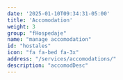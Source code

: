 ```yaml
---
date: '2025-01-10T09:34:31-05:00'
title: 'Accomodation'
weight: 3
group: "fHospedaje"
name: "manage accomodation"
id: "hostales"
icon: "fa fa-bed fa-3x"
address: "/services/accomodations/"
description: "accomodDesc"
---
```

